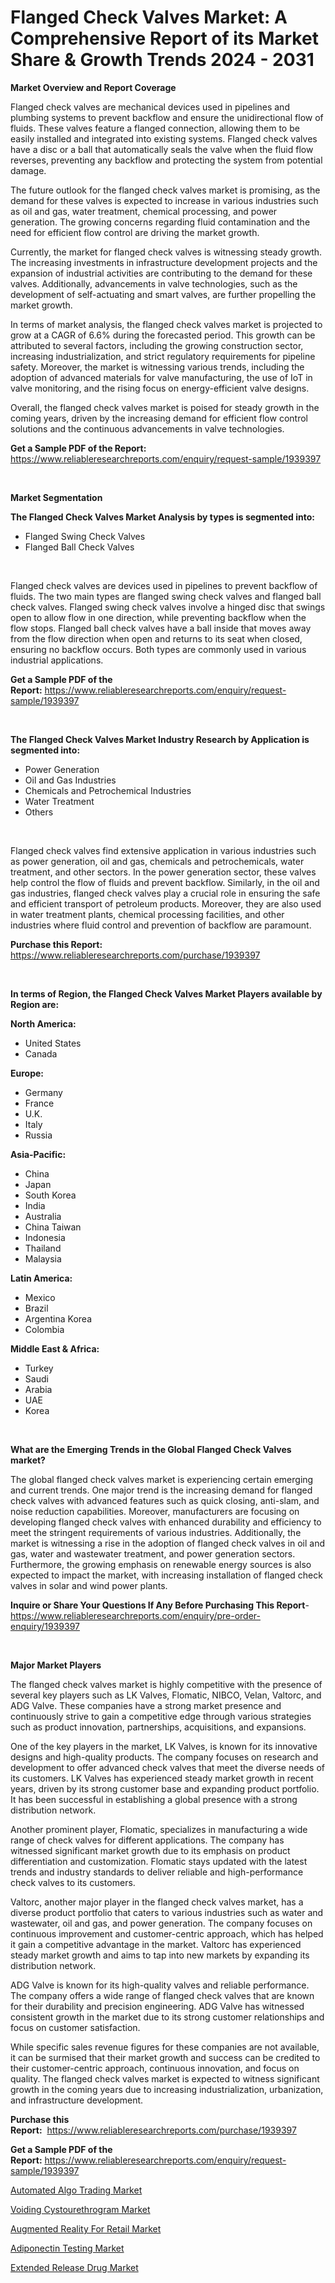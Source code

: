 <p><h1>Flanged Check Valves Market: A Comprehensive Report of its Market Share & Growth Trends 2024 - 2031</h1></p><p><strong>Market Overview and Report Coverage</strong></p>
<p><p>Flanged check valves are mechanical devices used in pipelines and plumbing systems to prevent backflow and ensure the unidirectional flow of fluids. These valves feature a flanged connection, allowing them to be easily installed and integrated into existing systems. Flanged check valves have a disc or a ball that automatically seals the valve when the fluid flow reverses, preventing any backflow and protecting the system from potential damage.</p><p>The future outlook for the flanged check valves market is promising, as the demand for these valves is expected to increase in various industries such as oil and gas, water treatment, chemical processing, and power generation. The growing concerns regarding fluid contamination and the need for efficient flow control are driving the market growth.</p><p>Currently, the market for flanged check valves is witnessing steady growth. The increasing investments in infrastructure development projects and the expansion of industrial activities are contributing to the demand for these valves. Additionally, advancements in valve technologies, such as the development of self-actuating and smart valves, are further propelling the market growth.</p><p>In terms of market analysis, the flanged check valves market is projected to grow at a CAGR of 6.6% during the forecasted period. This growth can be attributed to several factors, including the growing construction sector, increasing industrialization, and strict regulatory requirements for pipeline safety. Moreover, the market is witnessing various trends, including the adoption of advanced materials for valve manufacturing, the use of IoT in valve monitoring, and the rising focus on energy-efficient valve designs.</p><p>Overall, the flanged check valves market is poised for steady growth in the coming years, driven by the increasing demand for efficient flow control solutions and the continuous advancements in valve technologies.</p></p>
<p><strong>Get a Sample PDF of the Report:</strong> <a href="https://www.reliableresearchreports.com/enquiry/request-sample/1939397">https://www.reliableresearchreports.com/enquiry/request-sample/1939397</a></p>
<p>&nbsp;</p>
<p><strong>Market Segmentation</strong></p>
<p><strong>The Flanged Check Valves Market Analysis by types is segmented into:</strong></p>
<p><ul><li>Flanged Swing Check Valves</li><li>Flanged Ball Check Valves</li></ul></p>
<p>&nbsp;</p>
<p><p>Flanged check valves are devices used in pipelines to prevent backflow of fluids. The two main types are flanged swing check valves and flanged ball check valves. Flanged swing check valves involve a hinged disc that swings open to allow flow in one direction, while preventing backflow when the flow stops. Flanged ball check valves have a ball inside that moves away from the flow direction when open and returns to its seat when closed, ensuring no backflow occurs. Both types are commonly used in various industrial applications.</p></p>
<p><strong>Get a Sample PDF of the Report:</strong>&nbsp;<a href="https://www.reliableresearchreports.com/enquiry/request-sample/1939397">https://www.reliableresearchreports.com/enquiry/request-sample/1939397</a></p>
<p>&nbsp;</p>
<p><strong>The Flanged Check Valves Market Industry Research by Application is segmented into:</strong></p>
<p><ul><li>Power Generation</li><li>Oil and Gas Industries</li><li>Chemicals and Petrochemical Industries</li><li>Water Treatment</li><li>Others</li></ul></p>
<p>&nbsp;</p>
<p><p>Flanged check valves find extensive application in various industries such as power generation, oil and gas, chemicals and petrochemicals, water treatment, and other sectors. In the power generation sector, these valves help control the flow of fluids and prevent backflow. Similarly, in the oil and gas industries, flanged check valves play a crucial role in ensuring the safe and efficient transport of petroleum products. Moreover, they are also used in water treatment plants, chemical processing facilities, and other industries where fluid control and prevention of backflow are paramount.</p></p>
<p><strong>Purchase this Report:</strong>&nbsp; <a href="https://www.reliableresearchreports.com/purchase/1939397">https://www.reliableresearchreports.com/purchase/1939397</a></p>
<p>&nbsp;</p>
<p><strong>In terms of Region, the Flanged Check Valves Market Players available by Region are:</strong></p>
<p>
    <p> <strong> North America: </strong>
        <ul>
            <li>United States</li>
            <li>Canada</li>
        </ul>
        </p> 
    <p> <strong> Europe: </strong>
        <ul>
            <li>Germany</li>
            <li>France</li>
            <li>U.K.</li>
            <li>Italy</li>
            <li>Russia</li>
        </ul>
        </p> 
    <p> <strong> Asia-Pacific: </strong>
        <ul>
            <li>China</li>
            <li>Japan</li>
            <li>South Korea</li>
            <li>India</li>
            <li>Australia</li>
            <li>China Taiwan</li>
            <li>Indonesia</li>
            <li>Thailand</li>
            <li>Malaysia</li>
        </ul>
        </p> 
    <p> <strong> Latin America: </strong>
        <ul>
            <li>Mexico</li>
            <li>Brazil</li>
            <li>Argentina Korea</li>
            <li>Colombia</li>
        </ul>
        </p> 
    <p> <strong> Middle East & Africa: </strong>
        <ul>
            <li>Turkey</li>
            <li>Saudi</li>
            <li>Arabia</li>
            <li>UAE</li>
            <li>Korea</li>
        </ul>
    </p>
    </p>
<p>&nbsp;</p>
<p><strong>What are the Emerging Trends in the Global Flanged Check Valves market?</strong></p>
<p><p>The global flanged check valves market is experiencing certain emerging and current trends. One major trend is the increasing demand for flanged check valves with advanced features such as quick closing, anti-slam, and noise reduction capabilities. Moreover, manufacturers are focusing on developing flanged check valves with enhanced durability and efficiency to meet the stringent requirements of various industries. Additionally, the market is witnessing a rise in the adoption of flanged check valves in oil and gas, water and wastewater treatment, and power generation sectors. Furthermore, the growing emphasis on renewable energy sources is also expected to impact the market, with increasing installation of flanged check valves in solar and wind power plants.</p></p>
<p><strong>Inquire or Share Your Questions If Any Before Purchasing This Report</strong>- <a href="https://www.reliableresearchreports.com/enquiry/pre-order-enquiry/1939397">https://www.reliableresearchreports.com/enquiry/pre-order-enquiry/1939397</a></p>
<p>&nbsp;</p>
<p><strong>Major Market Players</strong></p>
<p><p>The flanged check valves market is highly competitive with the presence of several key players such as LK Valves, Flomatic, NIBCO, Velan, Valtorc, and ADG Valve. These companies have a strong market presence and continuously strive to gain a competitive edge through various strategies such as product innovation, partnerships, acquisitions, and expansions.</p><p>One of the key players in the market, LK Valves, is known for its innovative designs and high-quality products. The company focuses on research and development to offer advanced check valves that meet the diverse needs of its customers. LK Valves has experienced steady market growth in recent years, driven by its strong customer base and expanding product portfolio. It has been successful in establishing a global presence with a strong distribution network.</p><p>Another prominent player, Flomatic, specializes in manufacturing a wide range of check valves for different applications. The company has witnessed significant market growth due to its emphasis on product differentiation and customization. Flomatic stays updated with the latest trends and industry standards to deliver reliable and high-performance check valves to its customers.</p><p>Valtorc, another major player in the flanged check valves market, has a diverse product portfolio that caters to various industries such as water and wastewater, oil and gas, and power generation. The company focuses on continuous improvement and customer-centric approach, which has helped it gain a competitive advantage in the market. Valtorc has experienced steady market growth and aims to tap into new markets by expanding its distribution network.</p><p>ADG Valve is known for its high-quality valves and reliable performance. The company offers a wide range of flanged check valves that are known for their durability and precision engineering. ADG Valve has witnessed consistent growth in the market due to its strong customer relationships and focus on customer satisfaction.</p><p>While specific sales revenue figures for these companies are not available, it can be surmised that their market growth and success can be credited to their customer-centric approach, continuous innovation, and focus on quality. The flanged check valves market is expected to witness significant growth in the coming years due to increasing industrialization, urbanization, and infrastructure development.</p></p>
<p><strong>Purchase this Report:</strong>&nbsp;&nbsp;<a href="https://www.reliableresearchreports.com/purchase/1939397">https://www.reliableresearchreports.com/purchase/1939397</a></p>
<p></p>
<p><strong>Get a Sample PDF of the Report:</strong>&nbsp;<a href="https://www.reliableresearchreports.com/enquiry/request-sample/1939397">https://www.reliableresearchreports.com/enquiry/request-sample/1939397</a></p>
<p><p><a href="https://medium.com/@brendamoreno1988/automated-algo-trading-market-trends-and-market-analysis-forecasted-for-period-2023-2030-bfc52c21e61e">Automated Algo Trading Market</a></p><p><a href="https://medium.com/@brendamoreno1988/voiding-cystourethrogram-market-insight-market-trends-growth-forecasted-from-2023-to-2030-76d5c25834de">Voiding Cystourethrogram Market</a></p><p><a href="https://medium.com/@brendamoreno1988/decoding-augmented-reality-for-retail-market-metrics-market-share-trends-and-growth-patterns-f29da67d6b84">Augmented Reality For Retail Market</a></p><p><a href="https://medium.com/@brendamoreno1988/adiponectin-testing-market-comprehensive-assessment-by-type-application-and-geography-84a19791fe24">Adiponectin Testing Market</a></p><p><a href="https://medium.com/@brendamoreno1988/extended-release-drug-market-comprehensive-assessment-by-type-application-and-geography-d64a9e8ce9e1">Extended Release Drug Market</a></p></p>